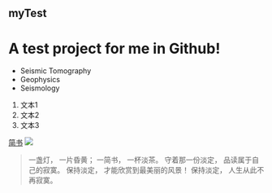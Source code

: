 ## myTest
# A test project for me in Github!


- Seismic Tomography
- Geophysics
- Seismology

1. 文本1
2. 文本2
3. 文本3

[简书](http://www.jianshu.com)
![](https://n.sinaimg.cn/tech/transform/208/w630h378/20200903/30bb-iypetiv8661629.jpg)
> 一盏灯， 一片昏黄； 一简书， 一杯淡茶。 守着那一份淡定， 品读属于自己的寂寞。 保持淡定， 才能欣赏到最美丽的风景！ 保持淡定， 人生从此不再寂寞。

